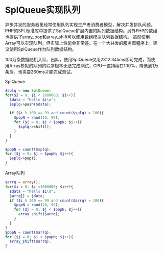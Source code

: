 # SplQueue实现队列

异步并发的服务器里经常使用队列实现生产者消费者模型，解决并发排队问题。PHP的SPL标准库中提供了SplQueue扩展内置的队列数据结构。另外PHP的数组也提供了array_pop和array_shift可以使用数组模拟队列数据结构。
虽然使用Array可以实现队列，但实际上性能会非常差。在一个大并发的服务器程序上，建议使用SplQueue作为队列数据结构。

100万条数据随机入队、出队，使用SplQueue仅用2312.345ms即可完成，而使用Array模拟的队列的程序根本无法完成测试，CPU一直持续在100%，降低到1万条后，也需要260ms才能完成测试。

SplQueue
```php
$splq = new SplQueue;
for($i = 0; $i < 1000000; $i++){
  $data = "hello $i\n";
  $splq->push($data);

  if ($i % 100 == 99 and count($splq) > 100){
    $popN = rand(10, 99);
    for ($j = 0; $j < $popN; $j++){
      $splq->shift();
    }
  }
}

$popN = count($splq);
for ($j = 0; $j < $popN; $j++){
  $splq->pop();
}
```

Array队列
```php
$arrq = array();
for($i = 0; $i <1000000; $i++){
  $data = "hello $i\n";
  $arrq[] = $data;
  if ($i % 100 == 99 and count($arrq) > 100){
    $popN = rand(10, 99);
    for ($j = 0; $j < $popN; $j++){
      array_shift($arrq);
    }
  }
}
$popN = count($arrq);
for ($j = 0; $j < $popN; $j++){
  array_shift($arrq);
}
```